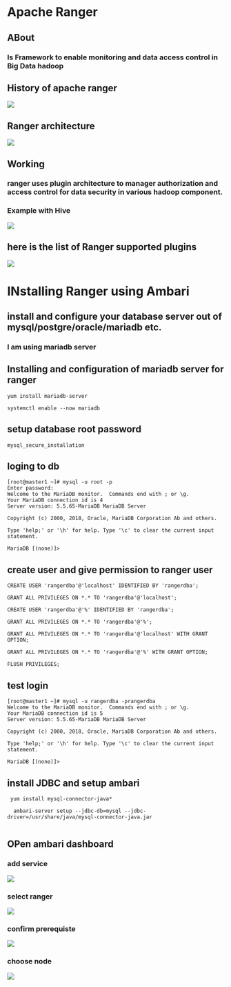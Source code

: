 # Apache Ranger

##  ABout 
### Is Framework to enable monitoring and data access control in Big Data hadoop

## History of apache ranger

<img src="ranger.png">

## Ranger architecture 

<img src="arch.png">

## Working 

### ranger uses plugin architecture to manager authorization and access control for data security in various hadoop component.

### Example with Hive

<img src="hiveranger.png">

## here is the list of Ranger supported plugins 

<img src="plugins.png">

# INstalling Ranger using Ambari 

## install and configure your database server out of  mysql/postgre/oracle/mariadb etc.

### I am using mariadb server

## Installing and configuration of mariadb server for ranger 

```
yum install mariadb-server

systemctl enable --now mariadb

```

## setup database root password 

```
mysql_secure_installation
```

## loging to db

```
[root@master1 ~]# mysql -u root -p
Enter password: 
Welcome to the MariaDB monitor.  Commands end with ; or \g.
Your MariaDB connection id is 4
Server version: 5.5.65-MariaDB MariaDB Server

Copyright (c) 2000, 2018, Oracle, MariaDB Corporation Ab and others.

Type 'help;' or '\h' for help. Type '\c' to clear the current input statement.

MariaDB [(none)]> 

```

## create user and give permission to  ranger user

```
CREATE USER 'rangerdba'@'localhost' IDENTIFIED BY 'rangerdba';

GRANT ALL PRIVILEGES ON *.* TO 'rangerdba'@'localhost';

CREATE USER 'rangerdba'@'%' IDENTIFIED BY 'rangerdba';

GRANT ALL PRIVILEGES ON *.* TO 'rangerdba'@'%';

GRANT ALL PRIVILEGES ON *.* TO 'rangerdba'@'localhost' WITH GRANT OPTION;

GRANT ALL PRIVILEGES ON *.* TO 'rangerdba'@'%' WITH GRANT OPTION;

FLUSH PRIVILEGES;

```

## test login 

```
[root@master1 ~]# mysql -u rangerdba -prangerdba
Welcome to the MariaDB monitor.  Commands end with ; or \g.
Your MariaDB connection id is 5
Server version: 5.5.65-MariaDB MariaDB Server

Copyright (c) 2000, 2018, Oracle, MariaDB Corporation Ab and others.

Type 'help;' or '\h' for help. Type '\c' to clear the current input statement.

MariaDB [(none)]> 

```

## install JDBC and setup ambari 

```
 yum install mysql-connector-java*
 
  ambari-server setup --jdbc-db=mysql --jdbc-driver=/usr/share/java/mysql-connector-java.jar
  
 ```
 
 ## OPen ambari dashboard
 
 ### add service 
 
 <img src="addservice.png">
 
 ### select ranger 
 
 <img src="select.png">
 
 ### confirm prerequiste 
 
 <img src="confirm.png">
 
 ###  choose node
 
 <img src="choosenode.png">
 
 
 
